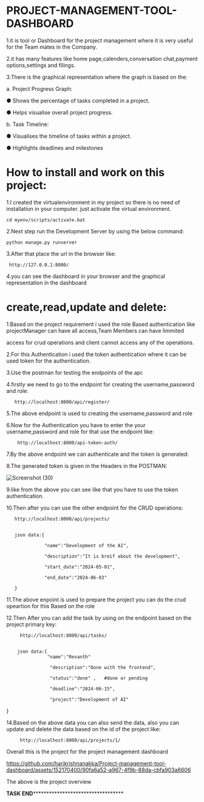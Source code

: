 # PROJECT-MANAGEMENT-TOOL-DASHBOARD

1.it is tool or Dashboard for the project management where it is very useful for the Team mates in the Company.

2.it has many features like home page,calenders,conversation chat,payment options,settings and filings.

3.There is the graphical representation where the graph is based on the:

a. Project Progress Graph:

● Shows the percentage of tasks completed in a project.

● Helps visualise overall project progress.

b. Task Timeline:

● Visualises the timeline of tasks within a project.

● Highlights deadlines and milestones

# How to install and work on this project:

1.I created the virtualenvironment in my project so there is no need of installation in your computer. just activate the virtual environment.

    cd myenv/scripts/activate.bat

2.Next step run the Development Server by using the below command:

    python manage.py runserver

3.After that place the url in the browser like:

     http://127.0.0.1:8000/

4.you can see the dashboard in your browser and the graphical representation in the dashboard


# create,read,update and delete:

1.Based on the project requirement i used the role Based authentication like projectManager can have all access,Team Members can have limmited 

access for crud operations and client cannot access any of the operations.

2.For this Authentication i used the token authentication where it can be used token for the authentication.

3.Use the postman for testing the endpoints of the api:

4.firstly we need to go to the endpoint for creating the username,password and role:

       http://localhost:8000/api/register/

5.The above endpoint is used to creating the username,password and role

6.Now for the Authentication you have to enter the your username,password and role for that use the endpoint like:

        http://localhost:8000/api-token-auth/

7.By the above endpoint we can authenticate and the token is generated:

8.The generated token is given in the Headers in the POSTMAN:

![Screenshot (30)](https://github.com/harikrishnanakka/Project-management-tool-dashboard/assets/152170400/d66cf276-2388-4082-84e4-573e7ffa9783)

9.like from the above you can see like that you have to use the token authentication.

10.Then after you can use the other endpoint for the CRUD operations:

       http://localhost:8000/api/projects/


       json data:{

                  "name":"Development of the AI",

                  "description":"It is breif about the development",

                  "start_date":"2024-05-01",

                  "end_date":"2024-06-03"

       }

11.The above enpoint is used to prepare the project you can do the crud opeartion for this Based on the role


12.Then After you can add the task by using on the endpoint based on the project primary key:
         
         http://localhost:8000/api/tasks/


        json data:{
                   "name":"Revanth"

                    "description":"Done with the frontend",
                     
                    "status":"done" ,   #done or pending

                    "deadline":"2024-06-15",

                    "project":"Development of AI"


}


14.Based on the above data you can also send the data, also you can update and delete the data based on the id of the project like:


         http://localhost:8000/api/projects/1/

Overall this is the project for the project management dashboard



https://github.com/harikrishnanakka/Project-management-tool-dashboard/assets/152170400/90fa6a52-a967-4f9b-88da-cbfa903a6606

The above is the project overview
     

******************************************TASK END****************************************************************************
       

